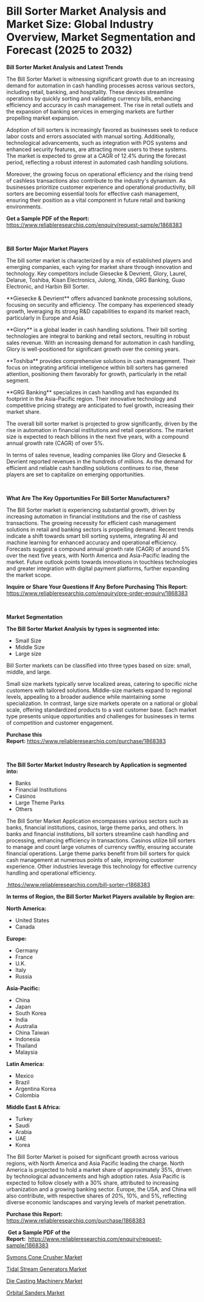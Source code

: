 <p><h1>Bill Sorter Market Analysis and Market Size: Global Industry Overview, Market Segmentation and Forecast (2025 to 2032)</h1></p><p><strong>Bill Sorter Market Analysis and Latest Trends</strong></p>
<p><p>The Bill Sorter Market is witnessing significant growth due to an increasing demand for automation in cash handling processes across various sectors, including retail, banking, and hospitality. These devices streamline operations by quickly sorting and validating currency bills, enhancing efficiency and accuracy in cash management. The rise in retail outlets and the expansion of banking services in emerging markets are further propelling market expansion.</p><p>Adoption of bill sorters is increasingly favored as businesses seek to reduce labor costs and errors associated with manual sorting. Additionally, technological advancements, such as integration with POS systems and enhanced security features, are attracting more users to these systems. The market is expected to grow at a CAGR of 12.4% during the forecast period, reflecting a robust interest in automated cash handling solutions. </p><p>Moreover, the growing focus on operational efficiency and the rising trend of cashless transactions also contribute to the industry's dynamism. As businesses prioritize customer experience and operational productivity, bill sorters are becoming essential tools for effective cash management, ensuring their position as a vital component in future retail and banking environments.</p></p>
<p><strong>Get a Sample PDF of the Report:&nbsp;</strong> <a href="https://www.reliableresearchiq.com/enquiry/request-sample/1868383?utm_campaign=1088&utm_medium=2&utm_source=Github&utm_content=ia&utm_term=16022025&utm_id=bill-sorter">https://www.reliableresearchiq.com/enquiry/request-sample/1868383</a></p>
<p>&nbsp;</p>
<p><strong>Bill Sorter Major Market Players</strong></p>
<p><p>The bill sorter market is characterized by a mix of established players and emerging companies, each vying for market share through innovation and technology. Key competitors include Giesecke & Devrient, Glory, Laurel, Delarue, Toshiba, Kisan Electronics, Julong, Xinda, GRG Banking, Guao Electronic, and Harbin Bill Sorter.</p><p>**Giesecke & Devrient** offers advanced banknote processing solutions, focusing on security and efficiency. The company has experienced steady growth, leveraging its strong R&D capabilities to expand its market reach, particularly in Europe and Asia. </p><p>**Glory** is a global leader in cash handling solutions. Their bill sorting technologies are integral to banking and retail sectors, resulting in robust sales revenue. With an increasing demand for automation in cash handling, Glory is well-positioned for significant growth over the coming years.</p><p>**Toshiba** provides comprehensive solutions in cash management. Their focus on integrating artificial intelligence within bill sorters has garnered attention, positioning them favorably for growth, particularly in the retail segment. </p><p>**GRG Banking** specializes in cash handling and has expanded its footprint in the Asia-Pacific region. Their innovative technology and competitive pricing strategy are anticipated to fuel growth, increasing their market share.</p><p>The overall bill sorter market is projected to grow significantly, driven by the rise in automation in financial institutions and retail operations. The market size is expected to reach billions in the next five years, with a compound annual growth rate (CAGR) of over 5%.</p><p>In terms of sales revenue, leading companies like Glory and Giesecke & Devrient reported revenues in the hundreds of millions. As the demand for efficient and reliable cash handling solutions continues to rise, these players are set to capitalize on emerging opportunities.</p></p>
<p>&nbsp;</p>
<p><strong>What Are The Key Opportunities For Bill Sorter Manufacturers?</strong></p>
<p><p>The Bill Sorter market is experiencing substantial growth, driven by increasing automation in financial institutions and the rise of cashless transactions. The growing necessity for efficient cash management solutions in retail and banking sectors is propelling demand. Recent trends indicate a shift towards smart bill sorting systems, integrating AI and machine learning for enhanced accuracy and operational efficiency. Forecasts suggest a compound annual growth rate (CAGR) of around 5% over the next five years, with North America and Asia-Pacific leading the market. Future outlook points towards innovations in touchless technologies and greater integration with digital payment platforms, further expanding the market scope.</p></p>
<p><strong>Inquire or Share Your Questions If Any Before Purchasing This Report:</strong> <a href="https://www.reliableresearchiq.com/enquiry/pre-order-enquiry/1868383?utm_campaign=1088&utm_medium=2&utm_source=Github&utm_content=ia&utm_term=16022025&utm_id=bill-sorter">https://www.reliableresearchiq.com/enquiry/pre-order-enquiry/1868383</a></p>
<p>&nbsp;</p>
<p><strong>Market Segmentation</strong></p>
<p><strong>The Bill Sorter Market Analysis by types is segmented into:</strong></p>
<p><ul><li>Small Size</li><li>Middle Size</li><li>Large size</li></ul></p>
<p><p>Bill Sorter markets can be classified into three types based on size: small, middle, and large. </p><p>Small size markets typically serve localized areas, catering to specific niche customers with tailored solutions. Middle-size markets expand to regional levels, appealing to a broader audience while maintaining some specialization. In contrast, large size markets operate on a national or global scale, offering standardized products to a vast customer base. Each market type presents unique opportunities and challenges for businesses in terms of competition and customer engagement.</p></p>
<p><strong>Purchase this Report:&nbsp;</strong><a href="https://www.reliableresearchiq.com/purchase/1868383?utm_campaign=1088&utm_medium=2&utm_source=Github&utm_content=ia&utm_term=16022025&utm_id=bill-sorter">https://www.reliableresearchiq.com/purchase/1868383</a></p>
<p>&nbsp;</p>
<p><strong>The Bill Sorter Market Industry Research by Application is segmented into:</strong></p>
<p><ul><li>Banks</li><li>Financial Institutions</li><li>Casinos</li><li>Large Theme Parks</li><li>Others</li></ul></p>
<p><p>The Bill Sorter Market Application encompasses various sectors such as banks, financial institutions, casinos, large theme parks, and others. In banks and financial institutions, bill sorters streamline cash handling and processing, enhancing efficiency in transactions. Casinos utilize bill sorters to manage and count large volumes of currency swiftly, ensuring accurate financial operations. Large theme parks benefit from bill sorters for quick cash management at numerous points of sale, improving customer experience. Other industries leverage this technology for effective currency handling and operational efficiency.</p></p>
<p><a href="https://www.reliableresearchiq.com/bill-sorter-r1868383?utm_campaign=1088&utm_medium=2&utm_source=Github&utm_content=ia&utm_term=16022025&utm_id=bill-sorter">&nbsp;https://www.reliableresearchiq.com/bill-sorter-r1868383</a></p>
<p><strong>In terms of Region, the Bill Sorter Market Players available by Region are:</strong></p>
<p>
    <p> <strong> North America: </strong>
        <ul>
            <li>United States</li>
            <li>Canada</li>
        </ul>
        </p> 
    <p> <strong> Europe: </strong>
        <ul>
            <li>Germany</li>
            <li>France</li>
            <li>U.K.</li>
            <li>Italy</li>
            <li>Russia</li>
        </ul>
        </p> 
    <p> <strong> Asia-Pacific: </strong>
        <ul>
            <li>China</li>
            <li>Japan</li>
            <li>South Korea</li>
            <li>India</li>
            <li>Australia</li>
            <li>China Taiwan</li>
            <li>Indonesia</li>
            <li>Thailand</li>
            <li>Malaysia</li>
        </ul>
        </p> 
    <p> <strong> Latin America: </strong>
        <ul>
            <li>Mexico</li>
            <li>Brazil</li>
            <li>Argentina Korea</li>
            <li>Colombia</li>
        </ul>
        </p> 
    <p> <strong> Middle East & Africa: </strong>
        <ul>
            <li>Turkey</li>
            <li>Saudi</li>
            <li>Arabia</li>
            <li>UAE</li>
            <li>Korea</li>
        </ul>
    </p>
    </p>
<p><p>The Bill Sorter Market is poised for significant growth across various regions, with North America and Asia Pacific leading the charge. North America is projected to hold a market share of approximately 35%, driven by technological advancements and high adoption rates. Asia Pacific is expected to follow closely with a 30% share, attributed to increasing urbanization and a growing banking sector. Europe, the USA, and China will also contribute, with respective shares of 20%, 10%, and 5%, reflecting diverse economic landscapes and varying levels of market penetration.</p></p>
<p><strong>Purchase this Report: </strong><a href="https://www.reliableresearchiq.com/purchase/1868383?utm_campaign=1088&utm_medium=2&utm_source=Github&utm_content=ia&utm_term=16022025&utm_id=bill-sorter">https://www.reliableresearchiq.com/purchase/1868383</a></p>
<p>&nbsp;<strong>Get a Sample PDF of the Report:&nbsp;&nbsp;</strong><a href="https://www.reliableresearchiq.com/enquiry/request-sample/1868383?utm_campaign=1088&utm_medium=2&utm_source=Github&utm_content=ia&utm_term=16022025&utm_id=bill-sorter">https://www.reliableresearchiq.com/enquiry/request-sample/1868383</a></p>
<p><strong></strong></p>
<p><p><a href="https://github.com/armsinwan/Market-Research-Report-List-1/blob/main/symons-cone-crusher-market.md?utm_campaign=1088&utm_medium=2&utm_source=Github&utm_content=ia&utm_term=16022025&utm_id=bill-sorter">Symons Cone Crusher Market</a></p><p><a href="https://github.com/sirayedantte/Market-Research-Report-List-1/blob/main/tidal-stream-generators-market.md?utm_campaign=1088&utm_medium=2&utm_source=Github&utm_content=ia&utm_term=16022025&utm_id=bill-sorter">Tidal Stream Generators Market</a></p><p><a href="https://github.com/biyajausenik/Market-Research-Report-List-1/blob/main/die-casting-machinery-market.md?utm_campaign=1088&utm_medium=2&utm_source=Github&utm_content=ia&utm_term=16022025&utm_id=bill-sorter">Die Casting Machinery Market</a></p><p><a href="https://github.com/herakterroem/Market-Research-Report-List-1/blob/main/orbital-sanders-market.md?utm_campaign=1088&utm_medium=2&utm_source=Github&utm_content=ia&utm_term=16022025&utm_id=bill-sorter">Orbital Sanders Market</a></p></p>